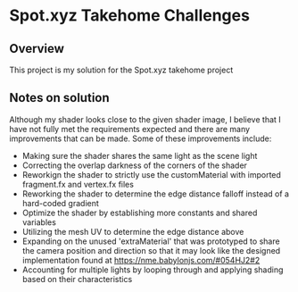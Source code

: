 # Spot.xyz Takehome Challenges

## Overview

This project is my solution for the Spot.xyz takehome project

## Notes on solution

Although my shader looks close to the given shader image, I believe that I have not fully met the requirements expected and there are many improvements that can be made. Some of these improvements include:

- Making sure the shader shares the same light as the scene light
- Correcting the overlap darkness of the corners of the shader
- Reworkign the shader to strictly use the customMaterial with imported fragment.fx and vertex.fx files
- Reworking the shader to determine the edge distance falloff instead of a hard-coded gradient
- Optimize the shader by establishing more constants and shared variables
- Utilizing the mesh UV to determine the edge distance above
- Expanding on the unused 'extraMaterial' that was prototyped to share the camera position and direction so that it may look like the designed implementation found at https://nme.babylonjs.com/#054HJ2#2
- Accounting for multiple lights by looping through and applying shading based on their characteristics
